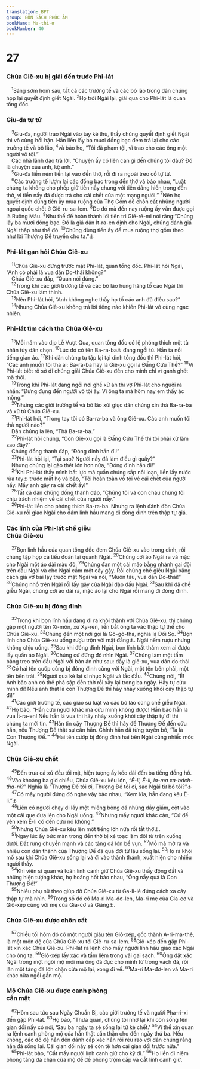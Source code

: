 ```yaml
---
translation: BPT
group: BỐN SÁCH PHÚC ÂM
bookName: Ma-thi-ơ 
bookNumber: 40
---
```


<div class="title"><h1>27</h1><h3>Chúa Giê-xu bị giải đến trước Phi-lát</h3></div>
<span class="verse mat_27_1"> <sup>1</sup>Sáng sớm hôm sau, tất cả các trưởng tế và các bô lão trong dân chúng họp lại quyết định giết Ngài.</span>
<span class="verse mat_27_2"><sup>2</sup>Họ trói Ngài lại, giải qua cho Phi-lát là quan tổng đốc.<br/></span>
<div class="title"><h3>Giu-đa tự tử</h3></div>
<span class="verse mat_27_3"> <sup>3</sup>Giu-đa, người trao Ngài vào tay kẻ thù, thấy chúng quyết định giết Ngài thì vô cùng hối hận. Hắn liền lấy ba mươi đồng bạc đem trả lại cho các trưởng tế và bô lão,</span>
<span class="verse mat_27_4"><sup>4</sup>và bảo họ, “Tôi đã phạm tội, vì trao cho các ông một người vô tội.”<br/> Các nhà lãnh đạo trả lời, “Chuyện ấy có liên can gì đến chúng tôi đâu? Đó là chuyện của anh, kệ anh.”<br/></span>
<span class="verse mat_27_5"> <sup>5</sup>Giu-đa liền ném tiền lại vào đền thờ, rồi đi ra ngoài treo cổ tự tử.<br/></span>
<span class="verse mat_27_6"> <sup>6</sup>Các trưởng tế lượm lại các đồng bạc trong đền thờ và bảo nhau, “Luật chúng ta không cho phép giữ tiền nầy chung với tiền dâng hiến trong đền thờ, vì tiền nầy đã được trả cho cái chết của một mạng người.”</span>
<span class="verse mat_27_7"><sup>7</sup>Nên họ quyết định dùng tiền ấy mua ruộng của Thợ Gốm để chôn cất những người ngoại quốc chết ở Giê-ru-sa-lem.</span>
<span class="verse mat_27_8"><sup>8</sup>Do đó mà đến nay ruộng ấy vẫn được gọi là Ruộng Máu.</span>
<span class="verse mat_27_9"><sup>9</sup>Như thế để hoàn thành lời tiên tri Giê-rê-mi nói rằng:“Chúng lấy ba mươi đồng bạc. Đó là giá dân Ít-ra-en định cho Ngài, chúng đánh giá Ngài thấp như thế đó.</span>
<span class="verse mat_27_10"><sup>10</sup>Chúng dùng tiền ấy để mua ruộng thợ gốm theo như lời Thượng Đế truyền cho ta.”<a data-toggle="tooltip" data-placement="bottom" title="Xem Xa 11:12–13 và Giê 32:6–9.">⚓</a><br/></span>
<div class="title"><h3>Phi-lát gạn hỏi Chúa Giê-xu</h3></div>
<span class="verse mat_27_11"> <sup>11</sup>Chúa Giê-xu đứng trước mặt Phi-lát, quan tổng đốc. Phi-lát hỏi Ngài, “Anh có phải là vua dân Do-thái không?”<br/> Chúa Giê-xu đáp, “Quan nói đúng.”<br/></span>
<span class="verse mat_27_12"> <sup>12</sup>Trong khi các giới trưởng tế và các bô lão hung hăng tố cáo Ngài thì Chúa Giê-xu làm thinh.<br/></span>
<span class="verse mat_27_13"> <sup>13</sup>Nên Phi-lát hỏi, “Anh không nghe thấy họ tố cáo anh đủ điều sao?”<br/></span>
<span class="verse mat_27_14"> <sup>14</sup>Nhưng Chúa Giê-xu không trả lời tiếng nào khiến Phi-lát vô cùng ngạc nhiên.<br/></span>
<div class="title"><h3>Phi-lát tìm cách tha Chúa Giê-xu</h3></div>
<span class="verse mat_27_15"> <sup>15</sup>Mỗi năm vào dịp Lễ Vượt Qua, quan tổng đốc có lệ phóng thích một tù nhân tùy dân chọn.</span>
<span class="verse mat_27_16"><sup>16</sup>Lúc đó có tên Ba-ra-ba<a data-toggle="tooltip" data-placement="bottom" title="Vài bản Hi-lạp ghi “Giê-xu Ba-ra-ba.”">⚓</a> đang ngồi tù. Hắn ta nổi tiếng gian ác.</span>
<span class="verse mat_27_17"><sup>17</sup>Khi dân chúng tụ tập lại tại dinh tổng đốc thì Phi-lát hỏi, “Các anh muốn tôi tha ai: Ba-ra-ba hay là Giê-xu gọi là Đấng Cứu Thế?”</span>
<span class="verse mat_27_18"><sup>18</sup>Vì Phi-lát biết rõ sở dĩ chúng giải Chúa Giê-xu đến cho mình chỉ vì ganh ghét mà thôi.<br/></span>
<span class="verse mat_27_19"> <sup>19</sup>Trong khi Phi-lát đang ngồi nơi ghế xử án thì vợ Phi-lát cho người ra nhắn: “Đừng đụng đến người vô tội ấy. Vì ông ta mà hôm nay em thấy ác mộng.”<br/></span>
<span class="verse mat_27_20"> <sup>20</sup>Nhưng các giới trưởng tế và bô lão xúi giục dân chúng xin thả Ba-ra-ba và xử tử Chúa Giê-xu.<br/></span>
<span class="verse mat_27_21"> <sup>21</sup>Phi-lát hỏi, “Trong tay tôi có Ba-ra-ba và ông Giê-xu. Các anh muốn tôi thả người nào?”<br/> Dân chúng la lên, “Thả Ba-ra-ba.”<br/></span>
<span class="verse mat_27_22"> <sup>22</sup>Phi-lát hỏi chúng, “Còn Giê-xu gọi là Đấng Cứu Thế thì tôi phải xử làm sao đây?”<br/> Chúng đồng thanh đáp, “Đóng đinh hắn đi!”<br/></span>
<span class="verse mat_27_23"> <sup>23</sup>Phi-lát hỏi lại, “Tại sao? Người nầy đã làm điều gì quấy?”<br/> Nhưng chúng lại gào thét lớn hơn nữa, “Đóng đinh hắn đi!”<br/></span>
<span class="verse mat_27_24"> <sup>24</sup>Khi Phi-lát thấy mình bất lực mà quần chúng sắp nổi loạn, liền lấy nước rửa tay<a data-toggle="tooltip" data-placement="bottom" title="Phi-lát làm như thế để chứng tỏ ông ta không liên quan gì đến những việc dân chúng làm.">⚓</a> trước mặt họ và bảo, “Tôi hoàn toàn vô tội về cái chết của người nầy. Mấy anh gây ra cái chết ấy!”<br/></span>
<span class="verse mat_27_25"> <sup>25</sup>Tất cả dân chúng đồng thanh đáp, “Chúng tôi và con cháu chúng tôi chịu trách nhiệm về cái chết của người nầy.”<br/></span>
<span class="verse mat_27_26"> <sup>26</sup>Phi-lát liền cho phóng thích Ba-ra-ba. Nhưng ra lệnh đánh đòn Chúa Giê-xu rồi giao Ngài cho đám lính hầu mang đi đóng đinh trên thập tự giá.<br/></span>
<div class="title"><h3>Các lính của Phi-lát chế giễu<br/>Chúa Giê-xu</h3></div>
<span class="verse mat_27_27"> <sup>27</sup>Bọn lính hầu của quan tổng đốc đem Chúa Giê-xu vào trong dinh, rồi chúng tập họp cả tiểu đoàn lại quanh Ngài.</span>
<span class="verse mat_27_28"><sup>28</sup>Chúng cởi áo Ngài ra và mặc cho Ngài một áo dài màu đỏ.</span>
<span class="verse mat_27_29"><sup>29</sup>Chúng đan một cái mão bằng nhành gai đội trên đầu Ngài và cho Ngài cầm một cây gậy. Rồi chúng chế giễu Ngài bằng cách giả vờ bái lạy truớc mặt Ngài và nói, “Muôn tâu, vua dân Do-thái!”</span>
<span class="verse mat_27_30"><sup>30</sup>Chúng nhổ trên Ngài rồi lấy gậy của Ngài đập đầu Ngài.</span>
<span class="verse mat_27_31"><sup>31</sup>Sau khi đã chế giễu Ngài, chúng cởi áo dài ra, mặc áo lại cho Ngài rồi mang đi đóng đinh.<br/></span>
<div class="title"><h3>Chúa Giê-xu bị đóng đinh</h3></div>
<span class="verse mat_27_32"> <sup>32</sup>Trong khi bọn lính hầu đang đi ra khỏi thành với Chúa Giê-xu, thì chúng gặp một người tên Xi-môn, xứ Xy-ren, liền bắt ông ta vác thập tự thế cho Chúa Giê-xu.</span>
<span class="verse mat_27_33"><sup>33</sup>Chúng đến một nơi gọi là Gô-gô-tha, nghĩa là Đồi Sọ.</span>
<span class="verse mat_27_34"><sup>34</sup>Bọn lính cho Chúa Giê-xu uống rượu trộn với mật đắng<a data-toggle="tooltip" data-placement="bottom" title="Có lẽ là rượu hòa với các vị thuốc để nạn nhân cảm thấy bớt đau.">⚓</a>. Ngài nếm rượu nhưng không chịu uống.</span>
<span class="verse mat_27_35"><sup>35</sup>Sau khi đóng đinh Ngài, bọn lính bắt thăm xem ai được lấy quần áo Ngài.</span>
<span class="verse mat_27_36"><sup>36</sup>Chúng cứ đứng đó nhìn Ngài.</span>
<span class="verse mat_27_37"><sup>37</sup>Chúng làm một tấm bảng treo trên đầu Ngài với bản án như sau: đây là giê-xu, vua dân do-thái.</span>
<span class="verse mat_27_38"><sup>38</sup>Có hai tên cướp cũng bị đóng đinh cùng với Ngài, một tên bên phải, một tên bên trái.</span>
<span class="verse mat_27_39"><sup>39</sup>Người qua kẻ lại sỉ nhục Ngài và lắc đầu.</span>
<span class="verse mat_27_40"><sup>40</sup>Chúng nói, “Ê! Anh bảo anh có thể phá sập đền thờ rồi xây lại trong ba ngày. Hãy tự cứu mình đi! Nếu anh thật là con Thượng Đế thì hãy nhảy xuống khỏi cây thập tự đi!”<br/></span>
<span class="verse mat_27_41"> <sup>41</sup>Các giới trưởng tế, các giáo sư luật và các bô lão cũng chế giễu Ngài.</span>
<span class="verse mat_27_42"><sup>42</sup>Họ bảo, “Hắn cứu người khác mà cứu mình không được! Hắn bảo hắn là vua Ít-ra-en! Nếu hắn là vua thì hãy nhảy xuống khỏi cây thập tự đi thì chúng ta mới tin.</span>
<span class="verse mat_27_43"><sup>43</sup>Hắn tin cậy Thượng Đế thì hãy để Thượng Đế đến cứu hắn, nếu Thượng Đế thật sự cần hắn. Chính hắn đã từng tuyên bố, ‘Ta là Con Thượng Đế.’”</span>
<span class="verse mat_27_44"><sup>44</sup>Hai tên cướp bị đóng đinh hai bên Ngài cũng nhiếc móc Ngài.<br/></span>
<div class="title"><h3>Chúa Giê-xu chết</h3></div>
<span class="verse mat_27_45"> <sup>45</sup>Đến trưa cả xứ đều tối mịt, hiện tượng ấy kéo dài đến ba tiếng đồng hồ.</span>
<span class="verse mat_27_46"><sup>46</sup>Vào khoảng ba giờ chiều, Chúa Giê-xu kêu lớn, <em>“Ê-li, Ê-li, la-ma xa-bách-tha-ni?”</em> Nghĩa là “Thượng Đế tôi ơi, Thượng Đế tôi ơi, sao Ngài từ bỏ tôi?”<a data-toggle="tooltip" data-placement="bottom" title="Thi 22:1.">⚓</a><br/></span>
<span class="verse mat_27_47"> <sup>47</sup>Có mấy người đứng đó nghe vậy bảo nhau, “Xem kìa, hắn đang kêu Ê-li.”<a data-toggle="tooltip" data-placement="bottom" title="Danh từ “Thượng Đế tôi” (tức trong tiếng Hê-bơ-rơ hay trong tiếng A-ram) được dân chúng nghe như tên Ê-li, một nhân vật nổi tiếng nói thay cho Thượng Đế vào năm 850 trước Công nguyên.">⚓</a><br/></span>
<span class="verse mat_27_48"> <sup>48</sup>Liền có người chạy đi lấy một miếng bông đá nhúng đầy giấm, cột vào một cái que đưa lên cho Ngài uống.</span>
<span class="verse mat_27_49"><sup>49</sup>Nhưng mấy người khác cản, “Cứ để yên xem Ê-li có đến cứu nó không.”<br/></span>
<span class="verse mat_27_50"> <sup>50</sup>Nhưng Chúa Giê-xu kêu lên một tiếng lớn nữa rồi tắt thở<a data-toggle="tooltip" data-placement="bottom" title="Nguyên văn, “trút linh hồn.”">⚓</a>.<br/></span>
<span class="verse mat_27_51"> <sup>51</sup>Ngay lúc ấy bức màn trong đền thờ bị xé toạc làm đôi từ trên xuống dưới. Đất rung chuyển mạnh và các tảng đá lớn bể vụn.</span>
<span class="verse mat_27_52"><sup>52</sup>Mồ mả mở ra và nhiều con dân thánh của Thượng Đế đã qua đời từ lâu sống lại.</span>
<span class="verse mat_27_53"><sup>53</sup>Họ ra khỏi mồ sau khi Chúa Giê-xu sống lại và đi vào thành thánh, xuất hiện cho nhiều người thấy.<br/></span>
<span class="verse mat_27_54"> <sup>54</sup>Khi viên sĩ quan và toán lính canh giữ Chúa Giê-xu thấy động đất và những hiện tượng khác, họ hoảng hốt bảo nhau, “Ông nầy quả là Con Thượng Đế!”<br/></span>
<span class="verse mat_27_55"> <sup>55</sup>Nhiều phụ nữ theo giúp đỡ Chúa Giê-xu từ Ga-li-lê đứng cách xa cây thập tự mà nhìn.</span>
<span class="verse mat_27_56"><sup>56</sup>Trong số đó có Ma-ri Ma-đơ-len, Ma-ri mẹ của Gia-cơ và Giô-xép cùng với mẹ của Gia-cơ và Giăng<a data-toggle="tooltip" data-placement="bottom" title="Nguyên văn, “các con trai của Xê-bê-đê.”">⚓</a>.<br/></span>
<div class="title"><h3>Chúa Giê-xu được chôn cất</h3></div>
<span class="verse mat_27_57"> <sup>57</sup>Chiều tối hôm đó có một người giàu tên Giô-xép, gốc thành A-ri-ma-thê, là một môn đệ của Chúa Giê-xu tới Giê-ru-sa-lem.</span>
<span class="verse mat_27_58"><sup>58</sup>Giô-xép đến gặp Phi-lát xin xác Chúa Giê-xu. Phi-lát ra lệnh cho mấy người lính hầu giao xác Ngài cho ông ta.</span>
<span class="verse mat_27_59"><sup>59</sup>Giô-xép lấy xác và tẩm liệm trong vải gai sạch.</span>
<span class="verse mat_27_60"><sup>60</sup>Ông đặt xác Ngài trong một ngôi mộ mới mà ông đã đục cho mình từ trong vách đá, rồi lăn một tảng đá lớn chận cửa mộ lại, xong đi về.</span>
<span class="verse mat_27_61"><sup>61</sup>Ma-ri Ma-đơ-len và Ma-ri khác nữa ngồi gần mộ.<br/></span>
<div class="title"><h3>Mộ Chúa Giê-xu được canh phòng<br/>cẩn mật</h3></div>
<span class="verse mat_27_62"> <sup>62</sup>Hôm sau tức sau Ngày Chuẩn Bị, các giới trưởng tế và người Pha-ri-xi đến gặp Phi-lát.</span>
<span class="verse mat_27_63"><sup>63</sup>Họ bảo, “Thưa quan, chúng tôi nhớ lại khi còn sống tên gian dối nầy có nói, ‘Sau ba ngày ta sẽ sống lại từ kẻ chết.’</span>
<span class="verse mat_27_64"><sup>64</sup>Vì thế xin quan ra lệnh canh phòng mộ của hắn thật cẩn thận cho đến ngày thứ ba. Nếu không, các đồ đệ hắn đến đánh cắp xác hắn rồi rêu rao với dân chúng rằng hắn đã sống lại. Cái gian dối nầy sẽ còn tệ hơn cái gian dối trước nữa.”<br/></span>
<span class="verse mat_27_65"> <sup>65</sup>Phi-lát bảo, “Cắt mấy người lính canh giữ cho kỹ đi.”</span>
<span class="verse mat_27_66"><sup>66</sup>Họ liền đi niêm phong tảng đá chận cửa mộ để đề phòng trộm cắp và cắt lính canh giữ.<br/></span>

